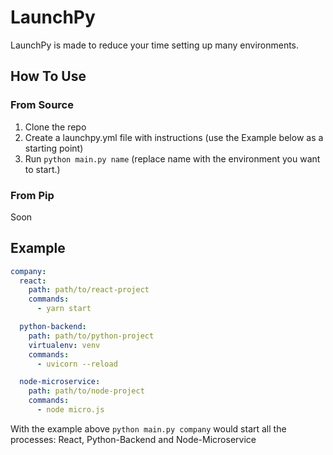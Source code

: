 # LaunchPy

LaunchPy is made to reduce your time setting up many environments.

## How To Use

### From Source

1. Clone the repo
2. Create a launchpy.yml file with instructions (use the Example below as a starting point)
3. Run `python main.py name` (replace name with the environment you want to start.)

### From Pip

Soon

## Example

```yml
company:
  react:
    path: path/to/react-project
    commands:
      - yarn start

  python-backend:
    path: path/to/python-project
    virtualenv: venv
    commands:
      - uvicorn --reload

  node-microservice:
    path: path/to/node-project
    commands:
      - node micro.js
```

With the example above `python main.py company` would start all the processes: React, Python-Backend and Node-Microservice
